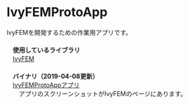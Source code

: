 ﻿IvyFEMProtoApp  
==============  

IvyFEMを開発するための作業用アプリです。  
　  
　**使用しているライブラリ**  
　[IvyFEM](https://github.com/ryujimiya/IvyFEM/)  
　  
　**バイナリ（2019-04-08更新）**  
　[IvyFEMProtoAppアプリ](https://github.com/ryujimiya/IvyFEMProtoApp/blob/master/publish/)  
　　アプリのスクリーンショットがIvyFEMのページにあります。  
　  
